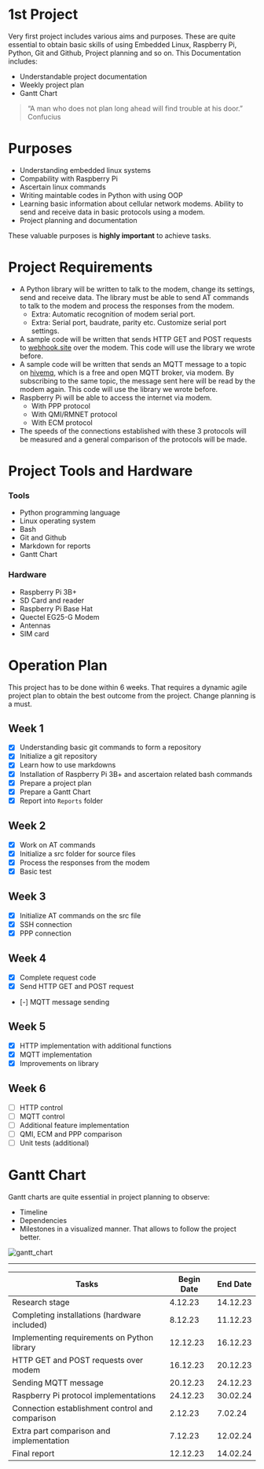 # 1st Project 

Very first project includes various aims and purposes. These are quite essential to obtain basic skills of using Embedded Linux, Raspberry Pi, Python, Git and Github, Project planning and so on. This Documentation includes:

 - Understandable project documentation
 - Weekly project plan
 - Gantt Chart

> “A man who does not plan long ahead will find trouble at his door.”      	Confucius

# Purposes

 - Understanding embedded linux systems
 - Compability with Raspberry Pi
 - Ascertain linux commands
 - Writing maintable codes in Python with using OOP
 - Learning basic information about cellular network modems. Ability to send and receive data in basic protocols using a modem.
 - Project planning and documentation

These valuable purposes is **highly  important** to achieve tasks.

# Project Requirements

* A Python library will be written to talk to the modem, change its settings, send and receive data. The library must be able to send AT commands to talk to the modem and process the responses from the modem.
  * Extra: Automatic recognition of modem serial port.
  * Extra: Serial port, baudrate, parity etc. Customize serial port settings.
* A sample code will be written that sends HTTP GET and POST requests to [webhook.site](http://webhook.site) over the modem. This code will use the library we wrote before.
* A sample code will be written that sends an MQTT message to a topic on [hivemq](https://www.hivemq.com/mqtt/public-mqtt-broker/), which is a free and open MQTT broker, via modem. By subscribing to the same topic, the message sent here will be read by the modem again. This code will use the library we wrote before.
* Raspberry Pi will be able to access the internet via modem.
  * With PPP protocol
  * With QMI/RMNET protocol
  * With ECM protocol
* The speeds of the connections established with these 3 protocols will be measured and a general comparison of the protocols will be made.

# Project Tools and Hardware

### Tools

 - Python programming language
 - Linux operating system
 - Bash
 - Git and Github
 - Markdown for reports
 - Gantt Chart
 
### Hardware

 - Raspberry Pi 3B+
 - SD Card and reader
 - Raspberry Pi Base Hat
 - Quectel  EG25-G  Modem
 - Antennas
 - SIM card
  

# Operation Plan

This project has to be done within 6 weeks. That requires a dynamic agile project plan to obtain the best outcome from the project. Change planning is a must.

## Week 1

 - [x] Understanding basic git commands to form a repository
 - [x] Initialize a git repository
 - [x] Learn how to use markdowns
 - [x] Installation of Raspberry Pi 3B+ and ascertaion related bash commands
 - [x] Prepare a project plan
 - [x] Prepare a Gantt Chart
 - [x] Report into `Reports` folder

## Week 2

 - [x] Work on AT commands
 - [x] Initialize a src folder for source files
 - [x] Process the responses from the modem
 - [x] Basic test

## Week 3

 - [x] Initialize AT commands on the src file
 - [x] SSH connection
 - [x] PPP connection

## Week 4

 - [x] Complete request code
 - [x] Send HTTP GET and POST request
 - [-] MQTT message sending


## Week 5

 - [x] HTTP implementation with additional functions
 - [x] MQTT implementation
 - [x] Improvements on library

## Week 6

 - [ ] HTTP control
 - [ ] MQTT control
 - [ ] Additional feature implementation
 - [ ] QMI, ECM and PPP comparison
 - [ ] Unit tests (additional)

# Gantt Chart

Gantt charts are quite essential in project planning to observe:

 - Timeline
 - Dependencies
 - Milestones
 in a visualized manner. That allows to follow the project better.

![gantt_chart](https://github.com/mnyilmaz/Embedded-Linux/assets/68549106/347e2466-138d-41f9-ad15-35fcaf3b2ab2)


---

|      Tasks      |    Begin Date    |   End Date   |
|-----------------|------------------|--------------|
|Research stage|4.12.23|14.12.23|
|Completing installations (hardware included)|8.12.23|11.12.23|
|Implementing requirements on Python library|12.12.23|16.12.23|
|HTTP GET and POST requests over modem|16.12.23|20.12.23|
|Sending MQTT message|20.12.23|24.12.23|
|Raspberry Pi protocol implementations|24.12.23|30.02.24|
|Connection establishment control and comparison|2.12.23|7.02.24|
|Extra part comparison and implementation|7.12.23|12.02.24|
|Final report|12.12.23|14.02.24|
